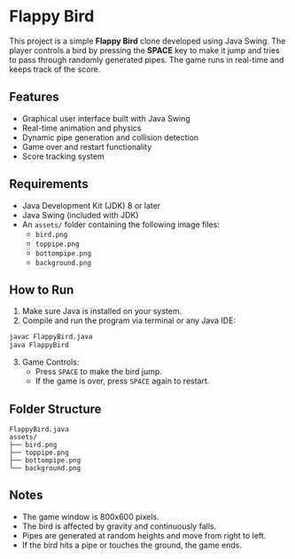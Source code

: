 
# Flappy Bird 

This project is a simple **Flappy Bird** clone developed using Java Swing. The player controls a bird by pressing the **SPACE** key to make it jump and tries to pass through randomly generated pipes. The game runs in real-time and keeps track of the score.

## Features

- Graphical user interface built with Java Swing
- Real-time animation and physics
- Dynamic pipe generation and collision detection
- Game over and restart functionality
- Score tracking system


## Requirements

- Java Development Kit (JDK) 8 or later
- Java Swing (included with JDK)
- An `assets/` folder containing the following image files:
  - `bird.png`
  - `toppipe.png`
  - `bottompipe.png`
  - `background.png`

## How to Run

1. Make sure Java is installed on your system.
2. Compile and run the program via terminal or any Java IDE:

```bash
javac FlappyBird.java
java FlappyBird
```

3. Game Controls:
   - Press `SPACE` to make the bird jump.
   - If the game is over, press `SPACE` again to restart.

## Folder Structure

```
FlappyBird.java
assets/
├── bird.png
├── toppipe.png
├── bottompipe.png
└── background.png
```

## Notes

- The game window is 800x600 pixels.
- The bird is affected by gravity and continuously falls.
- Pipes are generated at random heights and move from right to left.
- If the bird hits a pipe or touches the ground, the game ends.
